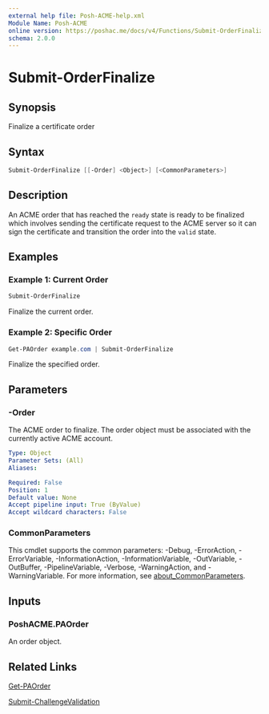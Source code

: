 ```yaml
---
external help file: Posh-ACME-help.xml
Module Name: Posh-ACME
online version: https://poshac.me/docs/v4/Functions/Submit-OrderFinalize/
schema: 2.0.0
---
```


# Submit-OrderFinalize

## Synopsis

Finalize a certificate order

## Syntax

```powershell
Submit-OrderFinalize [[-Order] <Object>] [<CommonParameters>]
```

## Description

An ACME order that has reached the `ready` state is ready to be finalized which involves sending the certificate request to the ACME server so it can sign the certificate and transition the order into the `valid` state.

## Examples

### Example 1: Current Order

```powershell
Submit-OrderFinalize
```

Finalize the current order.

### Example 2: Specific Order

```powershell
Get-PAOrder example.com | Submit-OrderFinalize
```

Finalize the specified order.

## Parameters

### -Order
The ACME order to finalize.
The order object must be associated with the currently active ACME account.

```yaml
Type: Object
Parameter Sets: (All)
Aliases:

Required: False
Position: 1
Default value: None
Accept pipeline input: True (ByValue)
Accept wildcard characters: False
```

### CommonParameters
This cmdlet supports the common parameters: -Debug, -ErrorAction, -ErrorVariable, -InformationAction, -InformationVariable, -OutVariable, -OutBuffer, -PipelineVariable, -Verbose, -WarningAction, and -WarningVariable. For more information, see [about_CommonParameters](http://go.microsoft.com/fwlink/?LinkID=113216).

## Inputs

### PoshACME.PAOrder
An order object.

## Related Links

[Get-PAOrder](Get-PAOrder.md)

[Submit-ChallengeValidation](Submit-ChallengeValidation.md)
